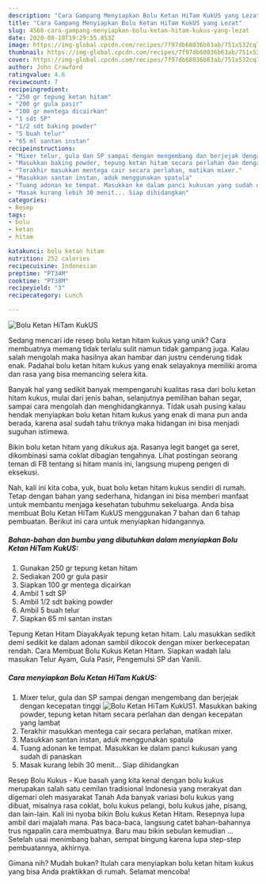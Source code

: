 ```yaml
---
description: "Cara Gampang Menyiapkan Bolu Ketan HiTam KukUS yang Lezat"
title: "Cara Gampang Menyiapkan Bolu Ketan HiTam KukUS yang Lezat"
slug: 4568-cara-gampang-menyiapkan-bolu-ketan-hitam-kukus-yang-lezat
date: 2020-08-10T19:29:55.853Z
image: https://img-global.cpcdn.com/recipes/7f97db68036b63ab/751x532cq70/bolu-ketan-hitam-kukus-foto-resep-utama.jpg
thumbnail: https://img-global.cpcdn.com/recipes/7f97db68036b63ab/751x532cq70/bolu-ketan-hitam-kukus-foto-resep-utama.jpg
cover: https://img-global.cpcdn.com/recipes/7f97db68036b63ab/751x532cq70/bolu-ketan-hitam-kukus-foto-resep-utama.jpg
author: John Crawford
ratingvalue: 4.6
reviewcount: 7
recipeingredient:
- "250 gr tepung ketan hitam"
- "200 gr gula pasir"
- "100 gr mentega dicairkan"
- "1 sdt SP"
- "1/2 sdt baking powder"
- "5 buah telur"
- "65 ml santan instan"
recipeinstructions:
- "Mixer telur, gula dan SP sampai dengan mengembang dan berjejak dengan kecepatan tinggi"
- "Masukkan baking powder, tepung ketan hitam secara perlahan dan dengan kecepatan yang lambat"
- "Terakhir masukkan mentega cair secara perlahan, matikan mixer."
- "Masukkan santan instan, aduk menggunakan spatula"
- "Tuang adonan ke tempat. Masukkan ke dalam panci kukusan yang sudah di panaskan"
- "Masak kurang lebih 30 menit... Siap dihidangkan"
categories:
- Resep
tags:
- bolu
- ketan
- hitam

katakunci: bolu ketan hitam 
nutrition: 252 calories
recipecuisine: Indonesian
preptime: "PT34M"
cooktime: "PT38M"
recipeyield: "3"
recipecategory: Lunch

---
```



![Bolu Ketan HiTam KukUS](https://img-global.cpcdn.com/recipes/7f97db68036b63ab/751x532cq70/bolu-ketan-hitam-kukus-foto-resep-utama.jpg)

Sedang mencari ide resep bolu ketan hitam kukus yang unik? Cara membuatnya memang tidak terlalu sulit namun tidak gampang juga. Kalau salah mengolah maka hasilnya akan hambar dan justru cenderung tidak enak. Padahal bolu ketan hitam kukus yang enak selayaknya memiliki aroma dan rasa yang bisa memancing selera kita.

Banyak hal yang sedikit banyak mempengaruhi kualitas rasa dari bolu ketan hitam kukus, mulai dari jenis bahan, selanjutnya pemilihan bahan segar, sampai cara mengolah dan menghidangkannya. Tidak usah pusing kalau hendak menyiapkan bolu ketan hitam kukus yang enak di mana pun anda berada, karena asal sudah tahu triknya maka hidangan ini bisa menjadi suguhan istimewa.

Bikin bolu ketan hitam yang dikukus aja. Rasanya legit banget ga seret, dikombinasi sama coklat dibagian tengahnya. Lihat postingan seorang teman di FB tentang si hitam manis ini, langsung mupeng pengen di eksekusi.


Nah, kali ini kita coba, yuk, buat bolu ketan hitam kukus sendiri di rumah. Tetap dengan bahan yang sederhana, hidangan ini bisa memberi manfaat untuk membantu menjaga kesehatan tubuhmu sekeluarga. Anda bisa membuat Bolu Ketan HiTam KukUS menggunakan 7 bahan dan 6 tahap pembuatan. Berikut ini cara untuk menyiapkan hidangannya.

<!--inarticleads1-->

##### Bahan-bahan dan bumbu yang dibutuhkan dalam menyiapkan Bolu Ketan HiTam KukUS:

1. Gunakan 250 gr tepung ketan hitam
1. Sediakan 200 gr gula pasir
1. Siapkan 100 gr mentega dicairkan
1. Ambil 1 sdt SP
1. Ambil 1/2 sdt baking powder
1. Ambil 5 buah telur
1. Siapkan 65 ml santan instan


Tepung Ketan Hitam DiayakAyak tepung ketan hitam. Lalu masukkan sedikit demi sedikit ke dalam adonan sambil dikocok dengan mixer berkecepatan rendah. Cara Membuat Bolu Kukus Ketan Hitam. Siapkan wadah lalu masukan Telur Ayam, Gula Pasir, Pengemulsi SP dan Vanili. 

<!--inarticleads2-->

##### Cara menyiapkan Bolu Ketan HiTam KukUS:

1. Mixer telur, gula dan SP sampai dengan mengembang dan berjejak dengan kecepatan tinggi
<img src="//assets-global.cpcdn.com/assets/icons/button_play-2c75c40dde080a61004c1f40b05d8f140eaff45d7e9e6481dc71c63d2e7c4909.png" alt="Bolu Ketan HiTam KukUS">1. Masukkan baking powder, tepung ketan hitam secara perlahan dan dengan kecepatan yang lambat
1. Terakhir masukkan mentega cair secara perlahan, matikan mixer.
1. Masukkan santan instan, aduk menggunakan spatula
1. Tuang adonan ke tempat. Masukkan ke dalam panci kukusan yang sudah di panaskan
1. Masak kurang lebih 30 menit... Siap dihidangkan


Resep Bolu Kukus - Kue basah yang kita kenal dengan bolu kukus merupakan salah satu cemilan tradisional Indonesia yang merakyat dan digemari oleh masyarakat Tanah Ada banyak variasi bolu kukus yang dibuat, misalnya rasa coklat, bolu kukus pelangi, bolu kukus jahe, pisang, dan lain-lain. Kali ini nyoba bikin Bolu kukus Ketan Hitam. Resepnya lupa ambil dari majalah mana. Pas baca-baca, langsung catet bahan-bahannya trus ngapalin cara membuatnya. Baru mau bikin sebulan kemudian … Setelah usai menimbang bahan, sempat bingung karena lupa step-step pembuatannya, akhirnya. 

Gimana nih? Mudah bukan? Itulah cara menyiapkan bolu ketan hitam kukus yang bisa Anda praktikkan di rumah. Selamat mencoba!
